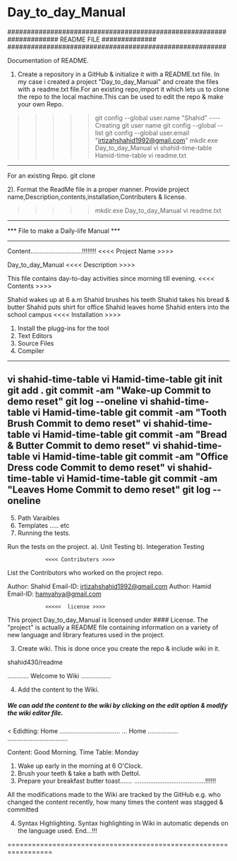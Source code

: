 # Day_to_day_Manual
########################################################
#############         README FILE         ##############
########################################################

Documentation of README.

1. Create a repository in a GitHub & initialize it with a README.txt file. In my case i created a project "Day_to_day_Manual" and create the files with a readme.txt file.For an existing repo,import it which
lets us to clone the repo to the local machine.This can be used to edit the repo & make your own Repo.

>>>>>  git config --global user.name "Shahid"                ----   Creating git user name
>>>>>  git config --global --list
>>>>>  git config --global user.email "irtizahshahid1992@gmail.com"
>>>>>  mkdir.exe Day_to_day_Manual
>>>>>  vi shahid-time-table Hamid-time-table
>>>>>  vi readme.txt

-------------------------
For an existing Repo.
git clone <ReadMe url>

2). Format the ReadMe file in a proper manner. Provide project name,Description,contents,installation,Contributers & license.

>>>>>  mkdir.exe Day_to_day_Manual
>>>>>  vi readme.txt
********************************************
***   File to make a Daily-life Manual   ***
********************************************

Content.............................!!!!!!!!
               <<<< Project Name >>>> 
			   
Day_to_day_Manual
               <<<< Description  >>>>
			   
This file contains day-to-day activities since morning till evening.
                 <<<< Contents >>>>

Shahid wakes up at 6 a.m
Shahid brushes his teeth
Shahid takes his bread & butter
Shahid puts shirt for office
Shahid leaves home
Shahid enters into the school campus
                <<<< Installation >>>> 
				
1.  Install the plugg-ins for the tool 
2.  Text Editors 
3.  Source Files 
4.  Compiler
------------------------
vi shahid-time-table
vi Hamid-time-table
git init
git add .
git commit -am "Wake-up Commit to demo reset"
git log --oneline
vi shahid-time-table
vi Hamid-time-table
git commit -am "Tooth Brush Commit to demo reset"
vi shahid-time-table
vi Hamid-time-table
git commit -am "Bread & Butter Commit to demo reset"
vi shahid-time-table
vi Hamid-time-table
git commit -am "Office Dress code Commit to demo reset"
vi shahid-time-table
vi Hamid-time-table
git commit -am "Leaves Home Commit to demo reset"
git log --oneline
------------------------
5.  Path Varaibles
6.  Templates ..... etc
7.  Running the tests.

Run the tests on the project.
a). Unit Testing
b). Integeration Testing

                <<<< Contributers >>>>
				
List the Contributors who worked on the project repo.

Author: Shahid
Email-ID: irtizahshahid1992@gmail.com
Author: Hamid
Email-ID: hamyahya@gmail.com

                <<<<<  license >>>>
				
This project Day_to_day_Manual is licensed under ####  License. 
The "project" is actually a README file containing information on a variety of new language and library features used in the project.



3. Create wiki. This is done once you create the repo & include wiki in it.

shahid430/readme 

............ Welcome to Wiki .................


4.  Add the content to the Wiki.

#####  We can add the content to the wiki by clicking on the edit option & modify the wiki editor file.

< Edidting: Home
..................................
... Home         .................
..................................


Content:
Good Morning.
Time Table: Monday
1. Wake up early in the morning at 6 O'Clock.
2. Brush your teeth & take a bath with Dettol.
3. Prepare your breakfast butter toast.......
........................................!!!!!!

All the modifications made to the Wiki are tracked by the GitHub e.g. who changed the content recently, how many times the content 
was stagged & committed


4.  Syntax Highlighting. Syntax highlighting in Wiki in automatic depends on the language used.
End...!!!
  
=================================================================
